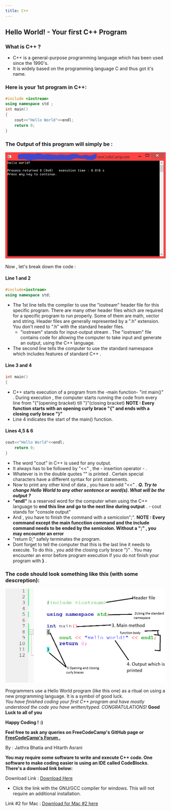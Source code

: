 ```yaml
---
title: C++
---
```

## Hello World! - Your first C++ Program 

### What is C++ ?
* C++ is a general-purpose programming language which has been used since the 1990's.
* It is widely based on the programming language C and thus got it's name.

### Here is your 1st program in C++:

```cpp
#include <iostream>
using namespace std ;
int main()
{
    cout<<"Hello World"<<endl;
    return 0;
}
```

### The Output of this program will simply be :
![Image of output](https://github.com/MrAsrani1312/Images/blob/master/snip1out.PNG)

Now , let's break down the code :
#### Line 1 and 2

```cpp
#include<iostream>
using namespace std;
```

* The 1st line tells the compiler to use the "iostream" header file for this specific program. There are many other header files which are required for a specific program to run properly. Some of them are math, vector and string. Header files are generally represented by a ".h" extension. You don't need to ".h" with the standard header files.     
  - "iostream" stands for input-output stream . The "iostream" file contains code for allowing the computer to take input and generate an output, using the C++ language.     
* The second line tells the computer to use the standard namespace which includes features of standard C++ . 

#### Line 3 and 4
```cpp
int main()
{
```
* C++ starts execution of a program from the -main function- "int main()" . During execution , the computer starts running the code from every line from "{"(opening bracket) till "}"(closing bracket)
  **NOTE : Every function starts with an opening curly brace "{" and ends with a closing curly brace "}"**
* Line 4 indicates the start of the main() function. 

#### Lines 4,5 & 6
```cpp
cout<<"Hello World"<<endl;
    return 0;
}
```
* The word "cout" in C++ is used for any output. 
* It always has to be followed by "<<" , the - insertion operator - . 
* Whatever is in the double quotes "" is printed . Certain special characters have a different syntax for print statements.   
* Now to print any other kind of data , you have to  add "<<" .
***Q. Try to change Hello World to any other sentence or word(s). What will be the output ?***
* **"endl"** is a reserved word for the computer when using the C++ language to **end this line and go to the next line during output** .   - cout stands for "console output"
* And , you have to finish the command with a semicolon";".
**NOTE : Every command except the main funcction command and the include command needs to be ended by the semicolon. Without a ";" , you may encounter an error**
* "return 0;" safely terminates the program. 
* Dont forget to tell the computer that this is the last line it needs to execute. To do this , you add the closing curly brace "}" . You may encounter an error before program execution if you do not finish your program with **}** .

### The code should look something like this (with some descreption):

![Image of snippet ](https://github.com/MrAsrani1312/Images/blob/master/snip1.PNG)


Programmers use a Hello World program (like this one) as a ritual on using a new programming language. It is a symbol of good luck.  
_You have finished coding your first C++ program and have mostly understood the code you have written/typed. CONGRATULATIONS!_
 **Good Luck to all of you** 
 
 **Happy Coding ! :)**
 
 **Feel free to ask any queries on FreeCodeCamp's GitHub page or <a href='https://forum.freecodecamp.org/' target='_blank' rel='nofollow'>FreeCodeCamp's Forum .</a>**

By : Jaithra Bhatia and Hitarth Asrani

**You may require some software to write and execute C++ code. One software to make coding easier is using an IDE called CodeBlocks. There's a download link below:**

Download Link : <a href='http://www.codeblocks.org/downloads/26' target='_blank' rel='nofollow'>Download Here</a>
* Click the link with the GNU/GCC compiler for windows. This will not require an additional installation.

Link #2 for Mac : <a href='https://developer.apple.com/xcode/' target='_blank' rel='nofollow'>Download for Mac #2 here</a>
